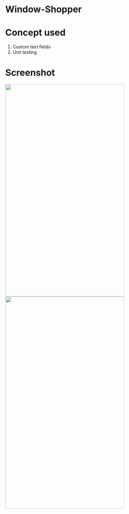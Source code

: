 # Window-Shopper

<h1>Concept used</h1>

<ol>
<li>Custom text fields</l1>
<li>Unit testing</li>
</ol>

<h1>Screenshot</h1>

<img src = "https://user-images.githubusercontent.com/7590943/34445861-99c693c0-ecfc-11e7-8946-d56d0ac4533e.png" width = "375px" height = "667px"> 
<img src = "https://user-images.githubusercontent.com/7590943/34445862-99f61b0e-ecfc-11e7-96ec-484a9ddab5a1.png" width = "375px" height = "667px"> 


